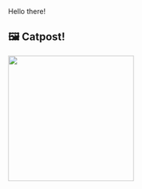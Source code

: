 Hello there!



## 🖼️ Catpost!

<sub>
    <img src="https://cdn2.thecatapi.com/images/MTYyODkzNQ.jpg" height="256">
</sub>

